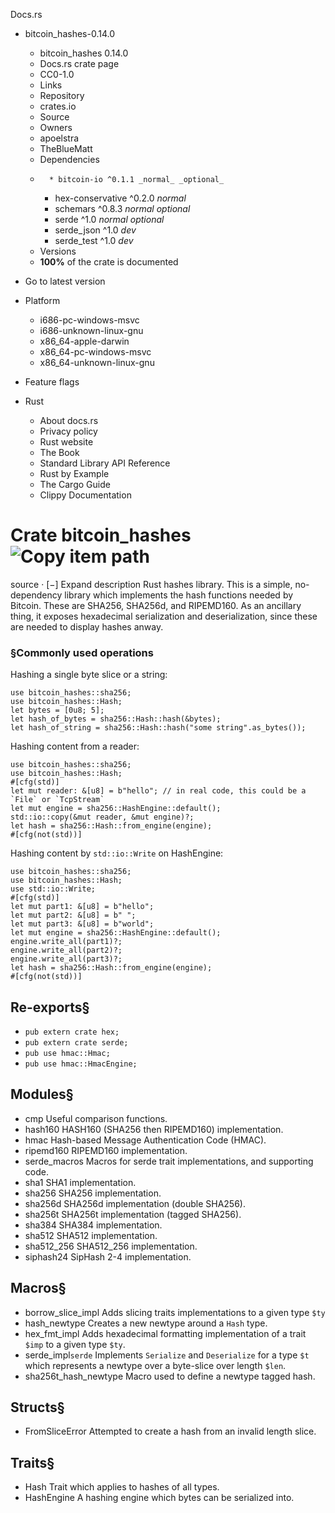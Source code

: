 Docs.rs
  * bitcoin_hashes-0.14.0
    * bitcoin_hashes 0.14.0 
    * Docs.rs crate page 
    * CC0-1.0
    * Links
    * Repository 
    * crates.io 
    * Source 
    * Owners
    * apoelstra 
    * TheBlueMatt 
    * Dependencies
    *       * bitcoin-io ^0.1.1 _normal_ _optional_
      * hex-conservative ^0.2.0 _normal_
      * schemars ^0.8.3 _normal_ _optional_
      * serde ^1.0 _normal_ _optional_
      * serde_json ^1.0 _dev_
      * serde_test ^1.0 _dev_
    * Versions
    * **100%** of the crate is documented 
  * Go to latest version
  * Platform
    * i686-pc-windows-msvc
    * i686-unknown-linux-gnu
    * x86_64-apple-darwin
    * x86_64-pc-windows-msvc
    * x86_64-unknown-linux-gnu
  * Feature flags


  * Rust
    * About docs.rs 
    * Privacy policy 
    * Rust website 
    * The Book 
    * Standard Library API Reference 
    * Rust by Example 
    * The Cargo Guide 
    * Clippy Documentation 


# Crate bitcoin_hashes![Copy item path](https://docs.rs/-/rustdoc.static/clipboard-7571035ce49a181d.svg)
source · [−]
Expand description
Rust hashes library.
This is a simple, no-dependency library which implements the hash functions needed by Bitcoin. These are SHA256, SHA256d, and RIPEMD160. As an ancillary thing, it exposes hexadecimal serialization and deserialization, since these are needed to display hashes anway.
### §Commonly used operations
Hashing a single byte slice or a string:
```
use bitcoin_hashes::sha256;
use bitcoin_hashes::Hash;
let bytes = [0u8; 5];
let hash_of_bytes = sha256::Hash::hash(&bytes);
let hash_of_string = sha256::Hash::hash("some string".as_bytes());
```

Hashing content from a reader:
```
use bitcoin_hashes::sha256;
use bitcoin_hashes::Hash;
#[cfg(std)]
let mut reader: &[u8] = b"hello"; // in real code, this could be a `File` or `TcpStream`
let mut engine = sha256::HashEngine::default();
std::io::copy(&mut reader, &mut engine)?;
let hash = sha256::Hash::from_engine(engine);
#[cfg(not(std))]
```

Hashing content by `std::io::Write` on HashEngine:
```
use bitcoin_hashes::sha256;
use bitcoin_hashes::Hash;
use std::io::Write;
#[cfg(std)]
let mut part1: &[u8] = b"hello";
let mut part2: &[u8] = b" ";
let mut part3: &[u8] = b"world";
let mut engine = sha256::HashEngine::default();
engine.write_all(part1)?;
engine.write_all(part2)?;
engine.write_all(part3)?;
let hash = sha256::Hash::from_engine(engine);
#[cfg(not(std))]
```

## Re-exports§
  * `pub extern crate hex;`
  * `pub extern crate serde;`
  * `pub use hmac::Hmac;`
  * `pub use hmac::HmacEngine;`


## Modules§
  * cmp
Useful comparison functions.
  * hash160
HASH160 (SHA256 then RIPEMD160) implementation.
  * hmac
Hash-based Message Authentication Code (HMAC).
  * ripemd160
RIPEMD160 implementation.
  * serde_macros
Macros for serde trait implementations, and supporting code.
  * sha1
SHA1 implementation.
  * sha256
SHA256 implementation.
  * sha256d
SHA256d implementation (double SHA256).
  * sha256t
SHA256t implementation (tagged SHA256).
  * sha384
SHA384 implementation.
  * sha512
SHA512 implementation.
  * sha512_256
SHA512_256 implementation.
  * siphash24
SipHash 2-4 implementation.


## Macros§
  * borrow_slice_impl
Adds slicing traits implementations to a given type `$ty`
  * hash_newtype
Creates a new newtype around a `Hash` type.
  * hex_fmt_impl
Adds hexadecimal formatting implementation of a trait `$imp` to a given type `$ty`.
  * serde_impl`serde`
Implements `Serialize` and `Deserialize` for a type `$t` which represents a newtype over a byte-slice over length `$len`.
  * sha256t_hash_newtype
Macro used to define a newtype tagged hash.


## Structs§
  * FromSliceError
Attempted to create a hash from an invalid length slice.


## Traits§
  * Hash
Trait which applies to hashes of all types.
  * HashEngine
A hashing engine which bytes can be serialized into.


